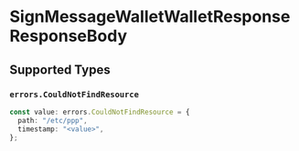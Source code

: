 # SignMessageWalletWalletResponseResponseBody


## Supported Types

### `errors.CouldNotFindResource`

```typescript
const value: errors.CouldNotFindResource = {
  path: "/etc/ppp",
  timestamp: "<value>",
};
```

